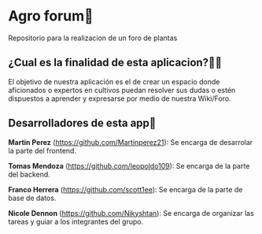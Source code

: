 # Agro forum🌿

Repositorio para la realizacion de un foro de plantas

## ¿Cual es la finalidad de esta aplicacion?🕵️‍♀️

El objetivo de nuestra aplicación es el de crear un espacio donde aficionados o expertos en cultivos puedan resolver sus dudas o estén dispuestos a aprender y expresarse por medio de nuestra Wiki/Foro.

## Desarrolladores de esta app🌆

**Martin Perez** (https://github.com/Martinperez21): Se encarga de desarrolar la parte del frontend.

**Tomas Mendoza** (https://github.com/leopoldo109): Se encarga de la parte del backend.

**Franco Herrera** (https://github.com/scott1ee): Se encarga de la parte de base de datos.

**Nicole Dennon** (https://github.com/Nikyshtan): Se encarga de organizar las tareas y guiar a los integrantes del grupo.